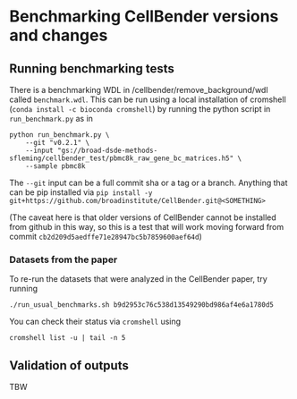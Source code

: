 # Benchmarking CellBender versions and changes

## Running benchmarking tests

There is a benchmarking WDL in /cellbender/remove_background/wdl called 
`benchmark.wdl`.  This can be run using a local installation of cromshell
(`conda install -c bioconda cromshell`) by running the python script in 
`run_benchmark.py` as in

```console
python run_benchmark.py \
    --git "v0.2.1" \
    --input "gs://broad-dsde-methods-sfleming/cellbender_test/pbmc8k_raw_gene_bc_matrices.h5" \
    --sample pbmc8k
```

The `--git` input can be a full commit sha or a tag or a branch.  Anything that 
can be pip installed via `pip install -y git+https://github.com/broadinstitute/CellBender.git@<SOMETHING>`

(The caveat here is that older versions of CellBender cannot be installed from 
github in this way, so this is a test that will work moving forward from 
commit `cb2d209d5aedffe71e28947bc5b7859600aef64d`)

### Datasets from the paper

To re-run the datasets that were analyzed in the CellBender paper, try running

```console
./run_usual_benchmarks.sh b9d2953c76c538d13549290bd986af4e6a1780d5
```

You can check their status via `cromshell` using

```console
cromshell list -u | tail -n 5
```

## Validation of outputs

TBW
